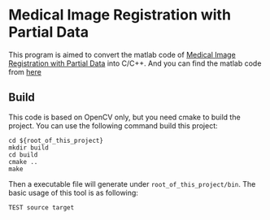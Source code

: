 # Medical Image Registration with Partial Data
This program is aimed to convert the matlab code of [Medical Image Registration with Partial Data](http://cn.bing.com/academic/profile?id=325daecba3ffa26a7f37f56a28ed066b&encoded=0&v=paper_preview&mkt=zh-cn#) into C/C++. And you can find the matlab code from [here](http://www.cs.dartmouth.edu/farid/)

## Build
This code is based on OpenCV only, but you need cmake to build the project. You can use the following command build this project:
```
cd ${root_of_this_project}
mkdir build
cd build
cmake ..
make
```

Then a executable file will generate under `root_of_this_project/bin`. The basic usage of this tool is as following:
```
TEST source target
```
